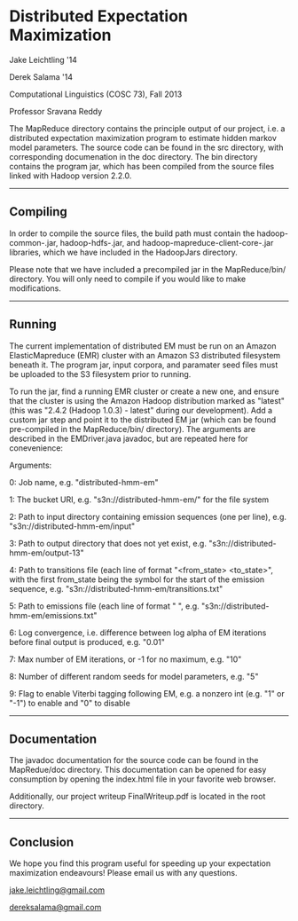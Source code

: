 Distributed Expectation Maximization
========================

Jake Leichtling '14

Derek Salama '14

Computational Linguistics (COSC 73), Fall 2013

Professor Sravana Reddy

The MapReduce directory contains the principle output of our project, i.e. a distributed expectation maximization
program to estimate hidden markov model parameters. The source code can be found in the src directory, with corresponding
documenation in the doc directory. The bin directory contains the program jar, which has been compiled from the source
files linked with Hadoop version 2.2.0.

----------
Compiling
----------
In order to compile the source files, the build path must contain the hadoop-common-<version>.jar,
hadoop-hdfs-<version>.jar, and hadoop-mapreduce-client-core-<version>.jar libraries, which we have included in the
HadoopJars directory.

Please note that we have included a precompiled jar in the MapReduce/bin/ directory. You will only need to compile
if you would like to make modifications.

--------
Running
--------
The current implementation of distributed EM must be run on an Amazon ElasticMapreduce (EMR) cluster with an Amazon S3
distributed filesystem beneath it. The program jar, input corpora, and paramater seed files must be uploaded
to the S3 filesystem prior to running.

To run the jar, find a running EMR cluster or create a new one, and ensure that the cluster is using the Amazon Hadoop
distribution marked as "latest" (this was "2.4.2 (Hadoop 1.0.3) - latest" during our development). Add a custom jar
step and point it to the distributed EM jar (which can be found pre-compiled in the MapReduce/bin/ directory). 
The arguments are described in the EMDriver.java javadoc, but are repeated here for conevenience:

Arguments:

0: Job name, e.g. "distributed-hmm-em"

1: The bucket URI, e.g. "s3n://distributed-hmm-em/" for the file system

2: Path to input directory containing emission sequences (one per line), e.g. "s3n://distributed-hmm-em/input"

3: Path to output directory that does not yet exist, e.g. "s3n://distributed-hmm-em/output-13"

4: Path to transitions file (each line of format "<from_state> <to_state>", with the first from_state
being the symbol for the start of the emission sequence, e.g. "s3n://distributed-hmm-em/transitions.txt"
     
5: Path to emissions file (each line of format "<state> <token>", e.g. "s3n://distributed-hmm-em/emissions.txt"

6: Log convergence, i.e. difference between log alpha of EM iterations before final output is produced,
e.g. "0.01"

7: Max number of EM iterations, or -1 for no maximum, e.g. "10"

8: Number of different random seeds for model parameters, e.g. "5"

9: Flag to enable Viterbi tagging following EM, e.g. a nonzero int (e.g. "1" or "-1") to enable and "0" to disable

--------------
Documentation
--------------
The javadoc documentation for the source code can be found in the MapRedue/doc directory. This documentation can be
opened for easy consumption by opening the index.html file in your favorite web browser.

Additionally, our project writeup FinalWriteup.pdf is located in the root directory.

----------
Conclusion
----------
We hope you find this program useful for speeding up your expectation maximization endeavours! Please email us
with any questions.

jake.leichtling@gmail.com

dereksalama@gmail.com
